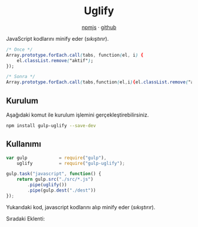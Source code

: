 <h1 align="center">Uglify</h1>

<p align="center">
    <a href="https://www.npmjs.com/package/gulp-uglify">npmjs</a> · 
    <a href="https://github.com/terinjokes/gulp-uglify">github</a>
</p>

JavaScript kodlarını minify eder (<i>sıkıştırır</i>).

```css
/* Önce */
Array.prototype.forEach.call(tabs, function(el, i) {
    el.classList.remove("aktif");
});

/* Sonra */
Array.prototype.forEach.call(tabs,function(el,i){el.classList.remove("aktif")});
```

<h2>Kurulum</h2>

Aşağıdaki komut ile kurulum işlemini gerçekleştirebilirsiniz.

```sh
npm install gulp-uglify --save-dev
```

<h2>Kullanımı</h2>

```js
var gulp            = require("gulp"),
    uglify          = require("gulp-uglify");

gulp.task("javascript", function() {
    return gulp.src("./src/*.js")
        .pipe(uglify())
        .pipe(gulp.dest("./dest"))
});
```

Yukarıdaki kod, javascript kodlarını alıp minify eder (<i>sıkıştırır</i>).

<a>Sıradaki Eklenti: </a>
